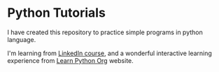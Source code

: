 # Python Tutorials

I have created this repository to practice simple programs in python language.

I'm learning from [LinkedIn course](https://www.linkedin.com/learning/python-for-the-c-sharp-developer-2018/), and a wonderful interactive learning experience from [Learn Python Org](https://www.learnpython.org/) website.
